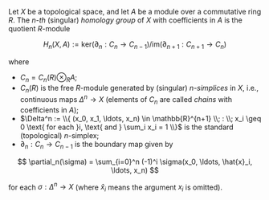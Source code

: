 Let $X$ be a topological space, and let $A$ be a module over a commutative ring $R$. The $n$-*th* (singular) *homology group* of $X$ with coefficients in $A$ is the quotient $R$-module

$$
H_n(X, A) := \mathrm{ker}(\partial_n: C_{n} \to C_{n-1}) / \mathrm{im}(\partial_{n+1}: C_{n+1} \to C_{n})
$$

where 

- $C_n = C_n(R) \otimes_{R} A$;
- $C_n(R)$ is the free $R$-module generated by (singular) $n$-*simplices* in $X$, i.e., continuous maps $\Delta^n \to X$ (elements of $C_n$ are called *chains* with coefficients in $A$);
- $\Delta^n := \\{ (x_0, x_1, \ldots, x_n) \in \mathbb{R}^{n+1} \\; : \\; x_i \geq 0 \text{ for each }i, \text{ and } \sum_i x_i = 1 \\}$ is the standard (topological) $n$-simplex;
- $\partial_n: C_n \to C_{n-1}$ is the boundary map given by

$$
\partial_n(\sigma) = \sum_{i=0}^n (-1)^i \sigma(x_0, \ldots, \hat{x}_i, \ldots, x_n)
$$

for each $\sigma: \Delta^n \to X$ (where $\hat{x}_i$ means the argument $x_i$ is omitted).
